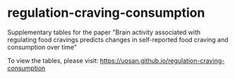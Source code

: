 # regulation-craving-consumption
Supplementary tables for the paper "Brain activity associated with regulating food cravings predicts changes in self-reported food craving and consumption over time"

To view the tables, please visit: https://uosan.github.io/regulation-craving-consumption
